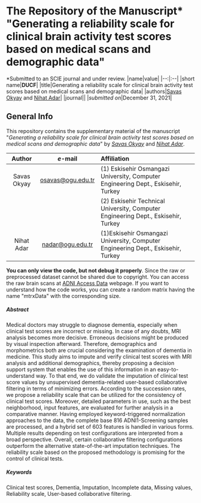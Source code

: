 # The Repository of the Manuscript* "Generating a reliability scale for clinical brain activity test scores based on medical scans and demographic data"
*Submitted to an SCIE journal and under review.
|name|value|
|--:|:--|
|short name|**DUCF**|
|title|Generating a reliability scale for clinical brain activity test scores based on medical scans and demographic data|
|authors|[Savas Okyay](https://orcid.org/0000-0003-3955-6324) and [Nihat Adar](https://orcid.org/0000-0002-0555-0701)|
|journal|<TBC>|
|_submitted on_|December 31, 2021|

## General Info
This repository contains the supplementary material of the manuscript "_Generating a reliability scale for clinical brain activity test scores based on medical scans and demographic data_" by [_Savas Okyay_](https://orcid.org/0000-0003-3955-6324) and [_Nihat Adar_](https://orcid.org/0000-0002-0555-0701).

|Author|_e_-mail|Affiliation|
|:----:|:----:|:----------|
|Savas Okyay|osavas@ogu.edu.tr|(1) Eskisehir Osmangazi University, Computer Engineering Dept., Eskisehir, Turkey|
|||(2) Eskisehir Technical University, Computer Engineering Dept., Eskisehir, Turkey|
|Nihat Adar|nadar@ogu.edu.tr|(1)Eskisehir Osmangazi University, Computer Engineering Dept., Eskisehir, Turkey|

**You can only view the code, but not debug it properly**. Since the raw or preprocessed dataset cannot be shared due to copyright. You can access the raw brain scans at [ADNI Access Data](http://adni.loni.usc.edu/data-samples/access-data/) webpage. If you want to understand how the code works, you can create a random matrix having the name "mtrxData" with the corresponding size.

##### Abstract
Medical doctors may struggle to diagnose dementia, especially when clinical test scores are incorrect or missing. In case of any doubts, MRI analysis becomes more decisive. Erroneous decisions might be produced by visual inspection afterward. Therefore, demographics and morphometrics both are crucial considering the examination of dementia in medicine. This study aims to impute and verify clinical test scores with MRI analysis and additional demographics, thereby proposing a decision support system that enables the use of this information in an easy-to-understand way. To that end, we do validate the imputation of clinical test score values by unsupervised dementia-related user-based collaborative filtering in terms of minimizing errors. According to the succession rates, we propose a reliability scale that can be utilized for the consistency of clinical test scores. Moreover, detailed parameters in use, such as the best neighborhood, input features, are evaluated for further analysis in a comparative manner. Having employed keyword-triggered normalization approaches to the data, the complete base 816 ADNI1-Screening samples are processed, and a hybrid set of 603 features is handled in various forms. Multiple results depending on test configurations are interpreted from a broad perspective. Overall, certain collaborative filtering configurations outperform the alternative state-of-the-art imputation techniques. The reliability scale based on the proposed methodology is promising for the control of clinical tests.

##### Keywords
Clinical test scores, Dementia, Imputation, Incomplete data, Missing values, Reliability scale, User-based collaborative filtering.
